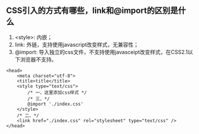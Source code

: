 CSS引入的方式有哪些，link和@import的区别是什么
---
1. \<style\>: 内嵌；
2. link: 外链，支持使用javascript改变样式，无兼容性；
3. @import: 导入独立的css文件，不支持使用javasceipt改变样式，在CSS2.1以下浏览器不支持。
```
<head>
    <meta charset="utf-8">
    <title>title</title>
    <style type="text/css">
        /* 一、这里添加css样式 */
        /* 三、*/
        @import './index.css'
    </style>
    /* 二、*/
    <link href="./index.css" rel="stylesheet" type="text/css" />
</head>
```